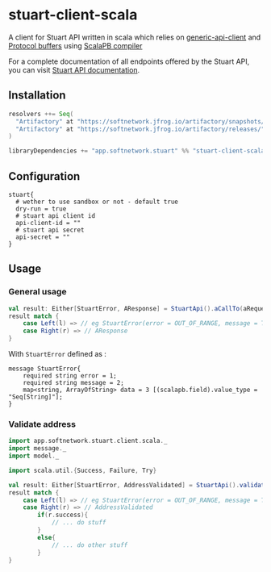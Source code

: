 # stuart-client-scala

A client for Stuart API written in scala which relies on [generic-api-client](https://github.com/fupelaqu/generic-client-api) and [Protocol buffers](https://developers.google.com/protocol-buffers/) using [ScalaPB compiler](https://scalapb.github.io/)

For a complete documentation of all endpoints offered by the Stuart API, you can visit [Stuart API documentation](https://stuart.api-docs.io).

## Installation

```scala
resolvers ++= Seq(
  "Artifactory" at "https://softnetwork.jfrog.io/artifactory/snapshots/",
  "Artifactory" at "https://softnetwork.jfrog.io/artifactory/releases/"
)

libraryDependencies += "app.softnetwork.stuart" %% "stuart-client-scala" % "0.1-SNAPSHOT"
```

## Configuration

```
stuart{
  # wether to use sandbox or not - default true
  dry-run = true
  # stuart api client id
  api-client-id = ""
  # stuart api secret
  api-secret = ""
}
```

## Usage

### General usage

```scala
val result: Either[StuartError, AResponse] = StuartApi().aCallTo(aRequest)
result match {
    case Left(l) => // eg StuartError(error = OUT_OF_RANGE, message = This location is out of range, data = Map())
    case Right(r) => // AResponse
}
```

With `StuartError` defined as :

```
message StuartError{
    required string error = 1;
    required string message = 2;
    map<string, ArrayOfString> data = 3 [(scalapb.field).value_type = "Seq[String]"];
}
```

### Validate address

```scala
import app.softnetwork.stuart.client.scala._
import message._
import model._

import scala.util.{Success, Failure, Try}

val result: Either[StuartError, AddressValidated] = StuartApi().validateAddress("12 rue rivoli, 75001 Paris")
result match {
    case Left(l) => // eg StuartError(error = OUT_OF_RANGE, message = This location is out of range, data = Map())
    case Right(r) => // AddressValidated
        if(r.success){
            // ... do stuff
        }
        else{
            // ... do other stuff
        }
}
```
